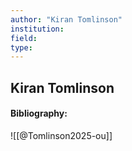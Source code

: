 ```yaml
---
author: "Kiran Tomlinson"
institution:
field:
type:
---
```


## Kiran Tomlinson
#### Bibliography:

![[@Tomlinson2025-ou]]